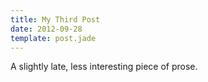 ```yaml
---
title: My Third Post
date: 2012-09-28
template: post.jade
---
```


A slightly late, less interesting piece of prose.
